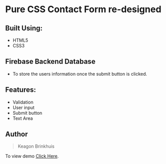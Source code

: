# Pure CSS Contact Form re-designed

## Built Using:

- HTML5
- CSS3

## Firebase Backend Database

- To store the users information once the submit button is clicked.

## Features:

- Validation
- User input 
- Submit button
- Text Area

## Author

> Keagon Brinkhuis

To view demo [Click Here](https://keagon98.github.io/masterparts-contact-form.io/).